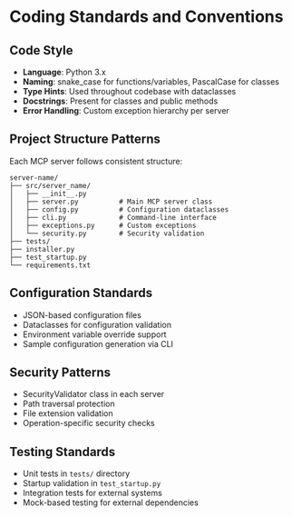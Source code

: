 # Coding Standards and Conventions

## Code Style
- **Language**: Python 3.x
- **Naming**: snake_case for functions/variables, PascalCase for classes
- **Type Hints**: Used throughout codebase with dataclasses
- **Docstrings**: Present for classes and public methods
- **Error Handling**: Custom exception hierarchy per server

## Project Structure Patterns
Each MCP server follows consistent structure:
```
server-name/
├── src/server_name/
│   ├── __init__.py
│   ├── server.py          # Main MCP server class
│   ├── config.py          # Configuration dataclasses  
│   ├── cli.py             # Command-line interface
│   ├── exceptions.py      # Custom exceptions
│   └── security.py        # Security validation
├── tests/
├── installer.py
├── test_startup.py
└── requirements.txt
```

## Configuration Standards
- JSON-based configuration files
- Dataclasses for configuration validation
- Environment variable override support
- Sample configuration generation via CLI

## Security Patterns
- SecurityValidator class in each server
- Path traversal protection
- File extension validation
- Operation-specific security checks

## Testing Standards
- Unit tests in `tests/` directory
- Startup validation in `test_startup.py`
- Integration tests for external systems
- Mock-based testing for external dependencies